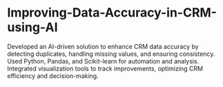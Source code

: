 # Improving-Data-Accuracy-in-CRM-using-AI
Developed an AI-driven solution to enhance CRM data accuracy by detecting duplicates, handling missing values, and ensuring consistency. Used Python, Pandas, and Scikit-learn for automation and analysis. Integrated visualization tools to track improvements, optimizing CRM efficiency and decision-making.
